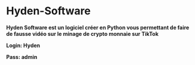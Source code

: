# Hyden-Software

**Hyden Software est un logiciel créer en Python vous permettant de faire de fausse vidéo sur le minage de crypto monnaie sur TikTok**

**Login: Hyden**

**Pass: admin**
